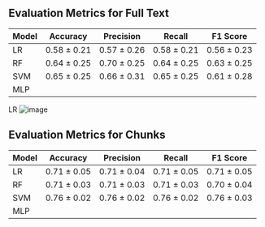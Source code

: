 ## Evaluation Metrics for Full Text

| Model     | Accuracy  | Precision | Recall    | F1 Score     |
|-----------|---------- |-----------|--------   |----------    |
|    LR     |0.58 ± 0.21|0.57 ± 0.26|0.58 ± 0.21|0.56 ± 0.23   |
|    RF     |0.64 ± 0.25|0.70 ± 0.25|0.64 ± 0.25|0.63 ± 0.25|
|    SVM    | 0.65 ± 0.25|0.66 ± 0.31|0.65 ± 0.25|0.61 ± 0.28|
|    MLP    |          |           |        |          |


LR
![image](https://github.com/user-attachments/assets/f3beae24-99eb-4130-8df3-3eccd3ac3351)



## Evaluation Metrics for Chunks

| Model     | Accuracy | Precision | Recall | F1 Score |
|-----------|----------|-----------|--------|----------|
|    LR     |0.71 ± 0.05|0.71 ± 0.04|0.71 ± 0.05|0.71 ± 0.05|
|    RF     | 0.71 ± 0.03| 0.71 ± 0.03| 0.71 ± 0.03| 0.70 ± 0.04|
|    SVM    |0.76 ± 0.02|0.76 ± 0.02|0.76 ± 0.02|0.76 ± 0.03|
|    MLP    |          |           |        |          |
